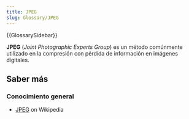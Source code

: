 ```yaml
---
title: JPEG
slug: Glossary/JPEG
---
```


{{GlossarySidebar}}

**JPEG** (_Joint Photographic Experts Group_) es un método comúnmente utilizado en la compresión con pérdida de información en imágenes digitales.

## Saber más

### Conocimiento general

- [JPEG](https://es.wikipedia.org/wiki/JPEG) on Wikipedia
